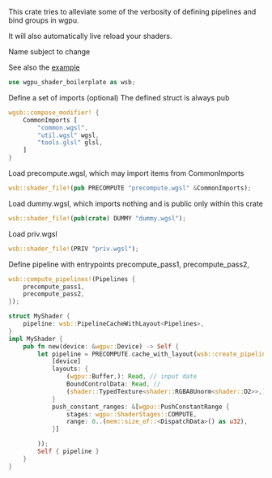 
This crate tries to alleviate some of the verbosity of defining pipelines and bind groups in wgpu.

It will also automatically live reload your shaders.

Name subject to change

See also the [example](examples/example.rs)

```rust
use wgpu_shader_boilerplate as wsb;

```
Define a set of imports (optional)
The defined struct is always pub
```rust
wgsb::compose_modifier! {
    CommonImports [
        "common.wgsl",
        "util.wgsl" wgsl,
        "tools.glsl" glsl,
    ]
}

```
Load precompute.wgsl, which may import items from CommonImports
```rust
wsb::shader_file!(pub PRECOMPUTE "precompute.wgsl" &CommonImports);
```
Load dummy.wgsl, which imports nothing and is public only within this crate
```rust
wsb::shader_file!(pub(crate) DUMMY "dummy.wgsl");
```
Load priv.wgsl
```rust
wsb::shader_file!(PRIV "priv.wgsl");
```

Define pipeline with entrypoints precompute_pass1, precompute_pass2,
```rust
wsb::compute_pipelines!(Pipelines {
    precompute_pass1,
    precompute_pass2,
});
```

```rust
struct MyShader {
    pipeline: wsb::PipelineCacheWithLayout<Pipelines>,
}
impl MyShader {
    pub fn new(device: &wgpu::Device) -> Self {
        let pipeline = PRECOMPUTE.cache_with_layout(wsb::create_pipeline_layout!(
            [device]
            layouts: {
                (wgpu::Buffer,): Read, // input date
                BoundControlData: Read, // 
                (shader::TypedTexture<shader::RGBA8Unorm<shader::D2>>,): ReadWrite // output
            }
            push_constant_ranges: &[wgpu::PushConstantRange {
                stages: wgpu::ShaderStages::COMPUTE,
                range: 0..(mem::size_of::<DispatchData>() as u32),
            }]

        ));
        Self { pipeline }
    }
}
```
